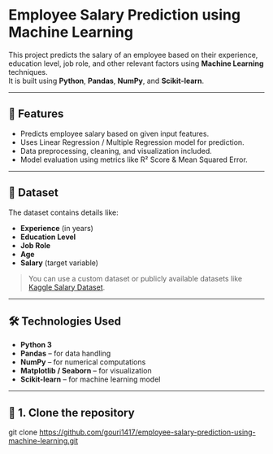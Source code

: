 # Employee Salary Prediction using Machine Learning

This project predicts the salary of an employee based on their experience, education level, job role, and other relevant factors using **Machine Learning** techniques.  
It is built using **Python**, **Pandas**, **NumPy**, and **Scikit-learn**.

---

## 📌 Features
- Predicts employee salary based on given input features.
- Uses Linear Regression / Multiple Regression model for prediction.
- Data preprocessing, cleaning, and visualization included.
- Model evaluation using metrics like R² Score & Mean Squared Error.

---

## 📂 Dataset
The dataset contains details like:
- **Experience** (in years)
- **Education Level**
- **Job Role**
- **Age**
- **Salary** (target variable)

> You can use a custom dataset or publicly available datasets like [Kaggle Salary Dataset](https://www.kaggle.com/).

---

## 🛠️ Technologies Used
- **Python 3**
- **Pandas** – for data handling
- **NumPy** – for numerical computations
- **Matplotlib / Seaborn** – for visualization
- **Scikit-learn** – for machine learning model

---

## 🚀 1. **Clone the repository**


   git clone https://github.com/gouri1417/employee-salary-prediction-using-machine-learning.git
